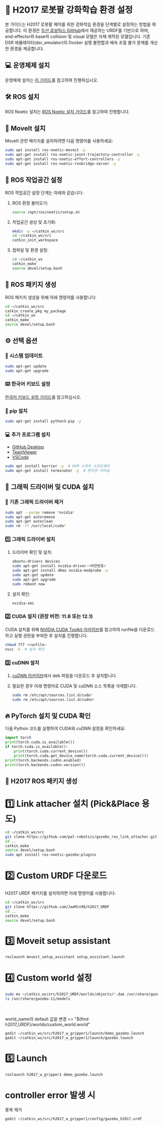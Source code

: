 

# 🤖 H2017 로봇팔 강화학습 환경 설정

본 가이드는 H2017 로봇팔 제어를 위한 강화학습 환경을 단계별로 설정하는 방법을 제공합니다. 이 환경은 [두산 로보틱스 GitHub](https://github.com/doosan-robotics/doosan-robot)에서 제공하는 URDF를 기반으로 하며, end-effector와 base의 collision 및 visual 모델은 자체 제작된 모델입니다. 기존 DSR 에뮬레이터(dsr_emulator)의 Docker 실행 불편함과 배속 조절 불가 문제를 개선한 환경을 제공합니다.

## 💻 운영체제 설치

운영체제 설치는 [이 가이드](https://blog.naver.com/jm_0820/223001100698)를 참고하여 진행하십시오.

## 🛠️ ROS 설치

ROS Noetic 설치는 [ROS Noetic 설치 가이드](http://wiki.ros.org/noetic/Installation/Ubuntu)를 참고하여 진행합니다.

## 🦾 MoveIt 설치

MoveIt 관련 패키지를 설치하려면 다음 명령어를 사용하세요:

```bash
sudo apt install ros-noetic-moveit -y
sudo apt-get install ros-noetic-joint-trajectory-controller -y
sudo apt-get install ros-noetic-effort-controllers -y
sudo apt-get install ros-noetic-rosbridge-server -y
```

## 📁 ROS 작업공간 설정

ROS 작업공간 설정 단계는 아래와 같습니다:

1. ROS 환경 불러오기:

    ```bash
    source /opt/ros/noetic/setup.sh
    ```

2. 작업공간 생성 및 초기화:

    ```bash
    mkdir -p ~/catkin_ws/src
    cd ~/catkin_ws/src
    catkin_init_workspace
    ```

3. 컴파일 및 환경 설정:

    ```bash
    cd ~/catkin_ws
    catkin_make
    source devel/setup.bash
    ```

## 📁 ROS 패키지 생성

ROS 패키지 생성을 위해 아래 명령어를 사용합니다:

```bash
cd ~/catkin_ws/src
catkin_create_pkg my_package
cd ~/catkin_ws
catkin_make
source devel/setup.bash
```

## ⚙️ 선택 옵션

### 📅 시스템 업데이트

```bash
sudo apt-get update
sudo apt-get upgrade
```

### ⌨️ 한국어 키보드 설정

[한국어 키보드 설정 가이드](https://shanepark.tistory.com/231)를 참고하십시오.

### 🐍 pip 설치

```bash
sudo apt-get install python3-pip -y
```

### 💻 추가 프로그램 설치

- [GitHub Desktop](https://gist.github.com/berkorbay/6feda478a00b0432d13f1fc0a50467f1)
- [TeamViewer](https://www.teamviewer.com/ko/download/linux/)
- [VSCode](https://code.visualstudio.com/download)

```bash
sudo apt install barrier -y  # KVM 스위치 소프트웨어
sudo apt-get install terminator -y  # 편리한 터미널
```

## 🎨 그래픽 드라이버 및 CUDA 설치

### 🚮 기존 그래픽 드라이버 제거

```bash
sudo apt --purge remove *nvidia*
sudo apt-get autoremove
sudo apt-get autoclean
sudo rm -rf /usr/local/cuda*
```

### 1️⃣ 그래픽 드라이버 설치

1. 드라이버 확인 및 설치:

    ```bash
    ubuntu-drivers devices
    sudo apt-get install nvidia-driver-<버전번호>
    sudo apt-get install dkms nvidia-modprobe -y
    sudo apt-get update
    sudo apt-get upgrade
    sudo reboot now
    ```

2. 설치 확인:

    ```bash
    nvidia-smi
    ```

### 2️⃣ CUDA 설치 (권장 버전: 11.8 또는 12.1)

CUDA 설치를 위해 [NVIDIA CUDA Toolkit 아카이브](https://developer.nvidia.com/cuda-toolkit-archive)를 참고하여 runfile을 다운로드하고 실행 권한을 부여한 후 설치를 진행합니다.

```bash
chmod 777 <runfile>
nvcc -V  # 설치 확인
```

### 3️⃣ cuDNN 설치

1. [cuDNN 아카이브](https://developer.nvidia.com/rdp/cudnn-archive)에서 deb 파일을 다운로드 후 설치합니다.
2. 필요한 경우 아래 명령어로 CUDA 및 cuDNN 소스 목록을 삭제합니다.

    ```bash
    sudo rm /etc/apt/sources.list.d/cuda*
    sudo rm /etc/apt/sources.list.d/cudnn*
    ```

## 🔥 PyTorch 설치 및 CUDA 확인

다음 Python 코드를 실행하여 CUDA와 cuDNN 설정을 확인하세요:

```python
import torch
print(torch.cuda.is_available())
if torch.cuda.is_available():
    print(torch.cuda.current_device())
    print(torch.cuda.get_device_name(torch.cuda.current_device()))
print(torch.backends.cudnn.enabled)
print(torch.backends.cudnn.version())
```

## 🦾 H2017 ROS 패키지 생성

# 1️⃣ Link attacher 설치 (Pick&Place 용도)

```bash
cd ~/catkin_ws/src
git clone https://github.com/pal-robotics/gazebo_ros_link_attacher.git -b melodic-devel
cd ..
catkin_make
source devel/setup.bash
sudo apt install ros-noetic-gazebo-plugins
```

# 2️⃣ Custom URDF 다운로드

H2017 URDF 패키지를 설치하려면 아래 명령어를 사용합니다:

```bash
cd ~/catkin_ws/src
git clone https://github.com/JaeMin98/h2017_URDF
cd ..
catkin_make
source devel/setup.bash
```

# 3️⃣ Moveit setup assistant
```bash
roslaunch moveit_setup_assistant setup_assistant.launch
```

# 4️⃣ Custom world 설정
```bash
sudo mv ~/catkin_ws/src/h2017_URDF/worlds/objects/*.dae /usr/share/gazebo-11/models/
ls /usr/share/gazebo-11/models
```
<br><br>
world_name의 default 값을 변경 >> "$(find h2017_URDF)/worlds/custom_world.world"
```bash
gedit ~/catkin_ws/src/h2017_w_gripper1/launch/demo_gazebo.launch
gedit ~/catkin_ws/src/h2017_w_gripper1/launch/gazebo.launch
```

# 5️⃣ Launch
```
roslaunch h2017_w_gripper1 demo_gazebo.launch
```


# controller error 발생 시 
<plugin name="gazebo_ros_control" filename="libgazebo_ros_control.so"/> 중복 제거
```
gedit ~/catkin_ws/src/h2017_w_gripper1/config/gazebo_h2017.urdf

```
